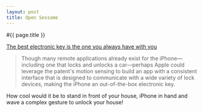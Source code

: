 ```yaml
---
layout: post
title: Open Sessame
---
```


#{{ page.title }}

[The best electronic key is the one you always have with you](http://arstechnica.com/apple/news/2010/03/the-best-electronic-key-is-the-one-you-always-have-with-you.ars)

> Though many remote applications already exist for the iPhone—including one that locks and unlocks a car—perhaps Apple could leverage the patent's motion sensing to build an app with a consistent interface that is designed to communicate with a wide variety of lock devices, making the iPhone an out-of-the-box electronic key.

How cool would it be to stand in front of your house, iPhone in hand and wave a complex gesture to unlock your house!